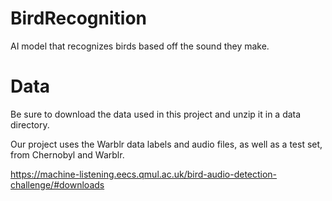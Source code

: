 # BirdRecognition
AI model that recognizes birds based off the sound they make.

# Data
Be sure to download the data used in this project and unzip it in a data directory.

Our project uses the Warblr data labels and audio files, as well as a test set, from Chernobyl and Warblr.

https://machine-listening.eecs.qmul.ac.uk/bird-audio-detection-challenge/#downloads
